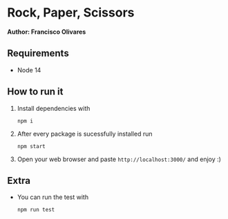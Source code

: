 # Rock, Paper, Scissors

**Author: Francisco Olivares**

## Requirements

- Node 14

## How to run it

1. Install dependencies with
   ```
   npm i
   ```
2. After every package is sucessfully installed run
   ```
   npm start
   ```
3. Open your web browser and paste `http://localhost:3000/` and enjoy :)

## Extra

- You can run the test with
  ```
  npm run test
  ```
